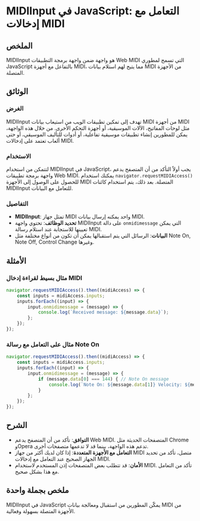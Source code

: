 <!--
Meta Description: # MIDIInput في JavaScript: التعامل مع إدخالات MIDI ## الملخص MIDIInput هو واجهة ضمن واجهة برمجة التطبيقات Web MIDI التي تسمح لمطوري JavaScript بالتفاع...
Meta Keywords: midi, midiinput, message, javascript, inputs
-->

# MIDIInput في JavaScript: التعامل مع إدخالات MIDI

## الملخص
MIDIInput هو واجهة ضمن واجهة برمجة التطبيقات Web MIDI التي تسمح لمطوري JavaScript بالتفاعل مع أجهزة MIDI، مما يتيح لهم استلام بيانات MIDI من الأجهزة المتصلة.

## الوثائق
### الغرض
MIDIInput تهدف إلى تمكين تطبيقات الويب من استيعاب بيانات MIDI من أجهزة MIDI مثل لوحات المفاتيح، الآلات الموسيقية، أو أجهزة التحكم الأخرى. من خلال هذه الواجهة، يمكن للمطورين إنشاء تطبيقات موسيقية تفاعلية، أو أدوات للتأليف الموسيقي، أو حتى ألعاب تعتمد على إدخالات MIDI.

### الاستخدام
لتتمكن من استخدام MIDIInput في JavaScript، يجب أولاً التأكد من أن المتصفح يدعم واجهة برمجة تطبيقات Web MIDI. يمكنك استخدام `navigator.requestMIDIAccess()` للحصول على الوصول إلى الأجهزة MIDI المتصلة. بعد ذلك، يتم استخدام كائنات MIDIInput للتعامل مع البيانات.

### التفاصيل
- **MIDIInput**: تمثل جهاز MIDI واحد يمكنه إرسال بيانات MIDI.
- **تحديد الوظائف**: تحتوي واجهة MIDIInput على دالة `onmidimessage` التي يمكن تعيينها للاستجابة عند استلام رسالة MIDI.
- **البيانات**: الرسائل التي يتم استقبالها يمكن أن تكون من أنواع مختلفة مثل Note On, Note Off, Control Change وغيرها.

## الأمثلة
### مثال بسيط لقراءة إدخال MIDI
```javascript
navigator.requestMIDIAccess().then((midiAccess) => {
    const inputs = midiAccess.inputs;
    inputs.forEach((input) => {
        input.onmidimessage = (message) => {
            console.log(`Received message: ${message.data}`);
        };
    });
});
```

### مثال على التعامل مع رسالة Note On
```javascript
navigator.requestMIDIAccess().then((midiAccess) => {
    const inputs = midiAccess.inputs;
    inputs.forEach((input) => {
        input.onmidimessage = (message) => {
            if (message.data[0] === 144) { // Note On message
                console.log(`Note On: ${message.data[1]} Velocity: ${message.data[2]}`);
            }
        };
    });
});
```

## الشرح
- **التوافق**: تأكد من أن المتصفح يدعم Web MIDI. المتصفحات الحديثة مثل Chrome وOpera تدعم هذه الواجهة، بينما قد لا تدعمها متصفحات أخرى.
- **التعامل مع الأجهزة المتعددة**: إذا كان لديك أكثر من جهاز MIDI متصل، تأكد من تحديد الجهاز الصحيح عند التعامل مع إدخالات MIDI.
- **الأمان**: قد تتطلب بعض المتصفحات إذن المستخدم لاستخدام MIDI. تأكد من التعامل مع هذا بشكل صحيح.

## ملخص بجملة واحدة
MIDIInput في JavaScript يمكّن المطورين من استقبال ومعالجة بيانات MIDI من الأجهزة المتصلة بسهولة وفعالية.